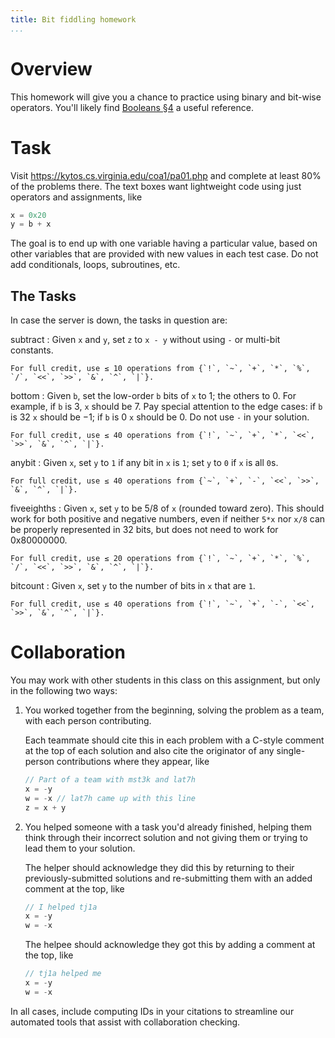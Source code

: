 ```yaml
---
title: Bit fiddling homework
...
```



# Overview

This homework will give you a chance to practice using binary and bit-wise operators.
You'll likely find [Booleans §4](bool.html) a useful reference.

# Task

Visit <https://kytos.cs.virginia.edu/coa1/pa01.php>
and complete at least 80% of the problems there.
The text boxes want lightweight code using just operators and assignments, like

````c
x = 0x20
y = b + x
````

The goal is to end up with one variable having a particular value,
based on other variables that are provided with new values in each test case.
Do not add conditionals, loops, subroutines, etc.

## The Tasks

In case the server is down, the tasks in question are:

subtract
:   Given `x` and `y`, set `z` to `x - y` without using `-` or multi-bit constants.

    For full credit, use ≤ 10 operations from {`!`, `~`, `+`, `*`, `%`, `/`, `<<`, `>>`, `&`, `^`, `|`}.

bottom
:   Given `b`, set the low-order `b` bits of `x` to 1; the others to 0. For example, if `b` is 3, `x` should be 7. Pay special attention to the edge cases: if `b` is 32 `x` should be &minus;1; if `b` is 0 `x` should be 0. Do not use `-` in your solution.

    For full credit, use ≤ 40 operations from {`!`, `~`, `+`, `*`, `<<`, `>>`, `&`, `^`, `|`}.

anybit
:   Given `x`, set `y` to `1` if any bit in `x` is `1`; set `y` to `0` if `x` is all `0`s.

    For full credit, use ≤ 40 operations from {`~`, `+`, `-`, `<<`, `>>`, `&`, `^`, `|`}.

fiveeighths
:   Given `x`, set `y` to be 5/8 of `x` (rounded toward zero). This should work for both positive and negative numbers, even if neither `5*x` nor `x/8` can be properly represented in 32 bits, but does not need to work for 0x80000000.

    For full credit, use ≤ 20 operations from {`!`, `~`, `+`, `*`, `%`, `/`, `<<`, `>>`, `&`, `^`, `|`}.

bitcount
:   Given `x`, set `y` to the number of bits in `x` that are `1`.

    For full credit, use ≤ 40 operations from {`!`, `~`, `+`, `-`, `<<`, `>>`, `&`, `^`, `|`}.



# Collaboration

You may work with other students in this class on this assignment, but only in the following two ways:

1. You worked together from the beginning, solving the problem as a team, with each person contributing.
    
    Each teammate should cite this in each problem with a C-style comment at the top of each solution
    and also cite the originator of any single-person contributions where they appear, like
    
    ````c
    // Part of a team with mst3k and lat7h
    x = -y
    w = -x // lat7h came up with this line
    z = x + y
    ````
    

2. You helped someone with a task you'd already finished, helping them think through their incorrect solution and not giving them or trying to lead them to your solution.

    The helper should acknowledge they did this by returning to their previously-submitted solutions
    and re-submitting them with an added comment at the top, like
    
    ````c
    // I helped tj1a
    x = -y
    w = -x
    ````
    
    The helpee should acknowledge they got this by adding a comment at the top, like
    
    ````c
    // tj1a helped me
    x = -y
    w = -x
    ````
    
In all cases, include computing IDs in your citations to streamline our automated tools that assist with collaboration checking.
